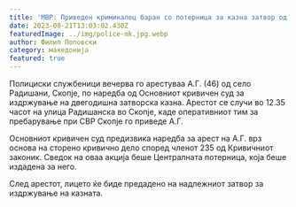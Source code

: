 ```yaml
---
title: 'МВР: Приведен криминалец баран со потерница за казна затвор од две години - 21 АВГУСТ 2023'
date: 2023-08-21T13:03:02.430Z
featuredImage: ../img/police-mk.jpg.webp
author: Филип Поповски
category: македонија
featured: true
---
```

Полициски службеници вечерва го арестуваа А.Г. (46) од село Радишани, Скопје, по наредба од Основниот кривичен суд за издржување на двегодишна затворска казна. Арестот се случи во 12.35 часот на улица Радишанска во Скопје, каде оперативниот тим за пребарување при СВР Скопје го приведе А.Г.

Основниот кривичен суд предизвика наредба за арест на А.Г. врз основа на сторено кривично дело според членот 235 од Кривичниот законик. Сведок на оваа акција беше Централната потерница, која беше издадена за него. 

След арестот, лицето ќе биде предадено на надлежниот затвор за издржување на казната.
